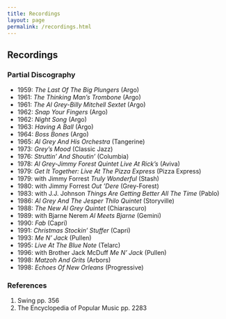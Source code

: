 ```yaml
---
title: Recordings
layout: page
permalink: /recordings.html
---
```


## Recordings

### Partial Discography

- 1959: *The Last Of The Big Plungers* (Argo)
- 1961: *The Thinking Man’s Trombone* (Argo)
- 1961: *The Al Grey-Billy Mitchell Sextet* (Argo)
- 1962: *Snap Your Fingers* (Argo)
- 1962: *Night Song* (Argo)
- 1963: *Having A Ball* (Argo)
- 1964: *Boss Bones* (Argo)
- 1965: *Al Grey And His Orchestra* (Tangerine)
- 1973: *Grey’s Mood* (Classic Jazz)
- 1976: *Struttin’ And Shoutin’* (Columbia)
- 1978: *Al Grey-Jimmy Forest Quintet Live At Rick’s* (Aviva)
- 1979: *Get It Together: Live At The Pizza Express* (Pizza Express)
- 1979: with Jimmy Forrest *Truly Wonderful* (Stash)
- 1980: with Jimmy Forrest *Out ’Dere* (Grey-Forest)
- 1983: with J.J. Johnson *Things Are Getting Better All The Time* (Pablo)
- 1986: *Al Grey And The Jesper Thilo Quintet* (Storyville)
- 1988: *The New Al Grey Quintet* (Chiarascuro)
- 1989: with Bjarne Nerem *Al Meets Bjarne* (Gemini)
- 1990: *Fab* (Capri)
- 1991: *Christmas Stockin’ Stuffer* (Capri)
- 1993: *Me N’ Jack* (Pullen)
- 1995: *Live At The Blue Note* (Telarc)
- 1996: with Brother Jack McDuff *Me N’ Jack* (Pullen)
- 1998: *Matzoh And Grits* (Arbors)
- 1998: *Echoes Of New Orleans* (Progressive)

### References

1. Swing pp. 356
2. The Encyclopedia of Popular Music pp. 2283